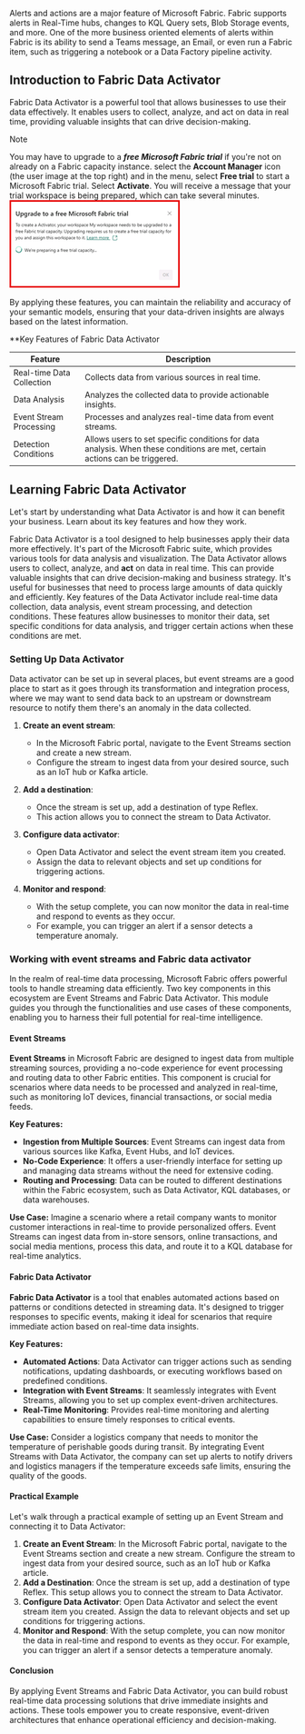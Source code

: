 Alerts and actions are a major feature of Microsoft Fabric. Fabric supports alerts in Real-Time hubs, changes to KQL Query sets, Blob Storage events, and more. One of the more business oriented elements of alerts within Fabric is its ability to send a Teams message, an Email, or even run a Fabric item, such as triggering a notebook or a Data Factory pipeline activity.


## Introduction to Fabric Data Activator

Fabric Data Activator is a powerful tool that allows businesses to use their data effectively. It enables users to collect, analyze, and act on data in real time, providing valuable insights that can drive decision-making.

> [!NOTE]
> You may have to upgrade to a ***free Microsoft Fabric trial*** if you're not on already on a Fabric capacity instance.
> select the **Account Manager** icon (the user image at the top right) and in the menu, select **Free trial** to start a Microsoft Fabric trial. Select **Activate**.
> You will receive a message that your trial workspace is being prepared, which can take several minutes.
> [![Screenshot of notice to activate Fabric free trial.](../media/activate-free-trial-notice-small.png)](../media/activate-free-trial-notice.png#lightbox)

By applying these features, you can maintain the reliability and accuracy of your semantic models, ensuring that your data-driven insights are always based on the latest information.

**Key Features of Fabric Data Activator

| Feature | Description |
|---------|-------------|
| Real-time Data Collection | Collects data from various sources in real time. |
| Data Analysis | Analyzes the collected data to provide actionable insights. |
| Event Stream Processing | Processes and analyzes real-time data from event streams. |
| Detection Conditions | Allows users to set specific conditions for data analysis. When these conditions are met, certain actions can be triggered. |

## Learning Fabric Data Activator

Let's start by understanding what Data Activator is and how it can benefit your business. Learn about its key features and how they work.

Fabric Data Activator is a tool designed to help businesses apply their data more effectively. It's part of the Microsoft Fabric suite, which provides various tools for data analysis and visualization. The Data Activator allows users to collect, analyze, and **act** on data in real time. This can provide valuable insights that can drive decision-making and business strategy. It's useful for businesses that need to process large amounts of data quickly and efficiently. Key features of the Data Activator include real-time data collection, data analysis, event stream processing, and detection conditions. These features allow businesses to monitor their data, set specific conditions for data analysis, and trigger certain actions when these conditions are met.

### Setting Up Data Activator

Data activator can be set up in several places, but event streams are a good place to start as it goes through its transformation and integration process, where we may want to send data back to an upstream or downstream resource to notify them there's an anomaly in the data collected.

1. **Create an event stream**:
   - In the Microsoft Fabric portal, navigate to the Event Streams section and create a new stream.
   - Configure the stream to ingest data from your desired source, such as an IoT hub or Kafka article.

2. **Add a destination**:
   - Once the stream is set up, add a destination of type Reflex.
   - This action allows you to connect the stream to Data Activator.

3. **Configure data activator**:
   - Open Data Activator and select the event stream item you created.
   - Assign the data to relevant objects and set up conditions for triggering actions.

4. **Monitor and respond**:
   - With the setup complete, you can now monitor the data in real-time and respond to events as they occur.
   - For example, you can trigger an alert if a sensor detects a temperature anomaly.

### Working with event streams and Fabric data activator

In the realm of real-time data processing, Microsoft Fabric offers powerful tools to handle streaming data efficiently. Two key components in this ecosystem are Event Streams and Fabric Data Activator. This module guides you through the functionalities and use cases of these components, enabling you to harness their full potential for real-time intelligence.

#### Event Streams

**Event Streams** in Microsoft Fabric are designed to ingest data from multiple streaming sources, providing a no-code experience for event processing and routing data to other Fabric entities. This component is crucial for scenarios where data needs to be processed and analyzed in real-time, such as monitoring IoT devices, financial transactions, or social media feeds.

**Key Features:**

- **Ingestion from Multiple Sources**: Event Streams can ingest data from various sources like Kafka, Event Hubs, and IoT devices.
- **No-Code Experience**: It offers a user-friendly interface for setting up and managing data streams without the need for extensive coding.
- **Routing and Processing**: Data can be routed to different destinations within the Fabric ecosystem, such as Data Activator, KQL databases, or data warehouses.

**Use Case:**
Imagine a scenario where a retail company wants to monitor customer interactions in real-time to provide personalized offers. Event Streams can ingest data from in-store sensors, online transactions, and social media mentions, process this data, and route it to a KQL database for real-time analytics.

#### Fabric Data Activator

**Fabric Data Activator** is a tool that enables automated actions based on patterns or conditions detected in streaming data. It's designed to trigger responses to specific events, making it ideal for scenarios that require immediate action based on real-time data insights.

**Key Features:**

- **Automated Actions**: Data Activator can trigger actions such as sending notifications, updating dashboards, or executing workflows based on predefined conditions.
- **Integration with Event Streams**: It seamlessly integrates with Event Streams, allowing you to set up complex event-driven architectures.
- **Real-Time Monitoring**: Provides real-time monitoring and alerting capabilities to ensure timely responses to critical events.

**Use Case:**
Consider a logistics company that needs to monitor the temperature of perishable goods during transit. By integrating Event Streams with Data Activator, the company can set up alerts to notify drivers and logistics managers if the temperature exceeds safe limits, ensuring the quality of the goods.

#### Practical Example

Let's walk through a practical example of setting up an Event Stream and connecting it to Data Activator:

1. **Create an Event Stream**: In the Microsoft Fabric portal, navigate to the Event Streams section and create a new stream. Configure the stream to ingest data from your desired source, such as an IoT hub or Kafka article.
2. **Add a Destination**: Once the stream is set up, add a destination of type Reflex. This setup allows you to connect the stream to Data Activator.
3. **Configure Data Activator**: Open Data Activator and select the event stream item you created. Assign the data to relevant objects and set up conditions for triggering actions.
4. **Monitor and Respond**: With the setup complete, you can now monitor the data in real-time and respond to events as they occur. For example, you can trigger an alert if a sensor detects a temperature anomaly.

#### Conclusion

By applying Event Streams and Fabric Data Activator, you can build robust real-time data processing solutions that drive immediate insights and actions. These tools empower you to create responsive, event-driven architectures that enhance operational efficiency and decision-making.

